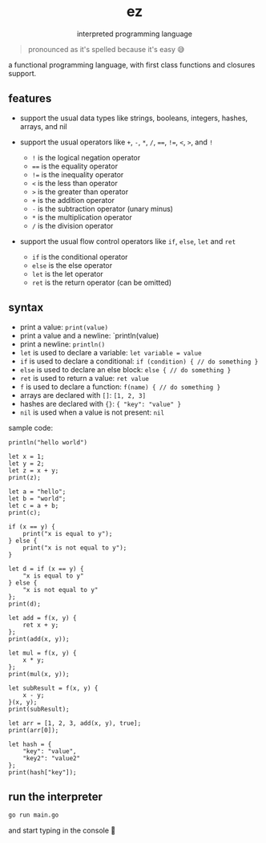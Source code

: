 <h1 align="center">ez</h1>
<p align="center">interpreted programming language</p>

> pronounced as it's spelled because it's easy 😅

a functional programming language, with first class functions and closures support.

## features

- support the usual data types like strings, booleans, integers, hashes, arrays, and nil

- support the usual operators like `+`, `-`, `*`, `/`, `==`, `!=`, `<`, `>`, and `!`

  - `!` is the logical negation operator
  - `==` is the equality operator
  - `!=` is the inequality operator
  - `<` is the less than operator
  - `>` is the greater than operator
  - `+` is the addition operator
  - `-` is the subtraction operator (unary minus)
  - `*` is the multiplication operator
  - `/` is the division operator

- support the usual flow control operators like `if`, `else`, `let` and `ret`

  - `if` is the conditional operator
  - `else` is the else operator
  - `let` is the let operator
  - `ret` is the return operator (can be omitted)

## syntax

- print a value: `print(value)`
- print a value and a newline: `println(value)
- print a newline: `println()`
- `let` is used to declare a variable: `let variable = value`
- `if` is used to declare a conditional: `if (condition) { // do something }`
- `else` is used to declare an else block: `else { // do something }`
- `ret` is used to return a value: `ret value`
- `f` is used to declare a function: `f(name) { // do something }`
- arrays are declared with `[]`: `[1, 2, 3]`
- hashes are declared with `{}`: `{ "key": "value" }`
- `nil` is used when a value is not present: `nil`

sample code:

```
println("hello world")

let x = 1;
let y = 2;
let z = x + y;
print(z);

let a = "hello";
let b = "world";
let c = a + b;
print(c);

if (x == y) {
    print("x is equal to y");
} else {
    print("x is not equal to y");
}

let d = if (x == y) {
    "x is equal to y"
} else {
    "x is not equal to y"
};
print(d);

let add = f(x, y) {
    ret x + y;
};
print(add(x, y));

let mul = f(x, y) {
    x * y;
};
print(mul(x, y));

let subResult = f(x, y) {
    x - y;
}(x, y);
print(subResult);

let arr = [1, 2, 3, add(x, y), true];
print(arr[0]);

let hash = {
    "key": "value",
    "key2": "value2"
};
print(hash["key"]);
```

## run the interpreter

```sh
go run main.go
```

and start typing in the console 💛
